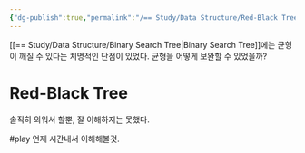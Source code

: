 ```yaml
---
{"dg-publish":true,"permalink":"/== Study/Data Structure/Red-Black Tree/","created":"2023-12-04T23:03:22.000+09:00","updated":"2023-12-04T23:03:22.000+09:00"}
---
```


[[== Study/Data Structure/Binary Search Tree\|Binary Search Tree]]에는 균형이 깨질 수 있다는 치명적인 단점이 있었다.
균형을 어떻게 보완할 수 있었을까?
# Red-Black Tree
솔직히 외워서 할뿐, 잘 이해하지는 못했다.

#play 언제 시간내서 이해해볼것.